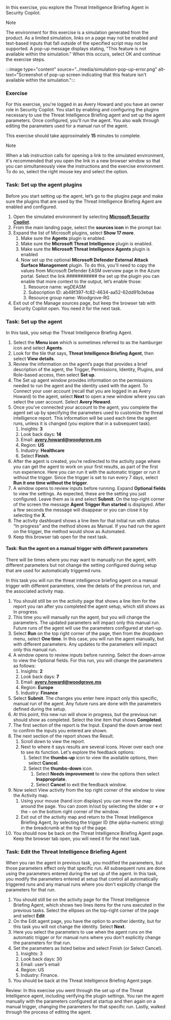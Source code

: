 In this exercise, you explore the Threat Intelligence Briefing Agent in Security Copilot.

> [!NOTE]
>The environment for this exercise is a simulation generated from the product. As a limited simulation, links on a page may not be enabled and text-based inputs that fall outside of the specified script may not be supported. A pop-up message displays stating, "This feature is not available within the simulation." When this occurs, select OK and continue the exercise steps.
>
>
>:::image type="content" source="../media/simulation-pop-up-error.png" alt-text="Screenshot of pop-up screen indicating that this feature isn't available within the simulation.":::

### Exercise

For this exercise, you're logged in as Avery Howard and you have an owner role in Security Copilot. You start by enabling and configuring the plugins necessary to use the Threat Intelligence Briefing agent and set up the agent parameters.  Once configured, you'll run the agent. You also walk through editing the parameters used for a manual run of the agent.

This exercise should take approximately **15** minutes to complete.

> [!NOTE]
> When a lab instruction calls for opening a link to the simulated environment, it's recommended that you open the link in a new browser window so that you can simultaneously view the instructions and the exercise environment. To do so, select the right mouse key and select the option.

### Task: Set up the agent plugins

Before you start setting up the agent, let’s go to the plugins page and make sure the plugins that are used by the Threat Intelligence Briefing Agent are enabled and configured.

1. Open the simulated environment by selecting **[Microsoft Security Copilot](https://app.highlights.guide/start/081bcf08-f466-4dce-aee0-dfe5cae60c07?token=16d48b6c-eace-4a1f-8050-098d29d23a89&azure-portal=true)**.
1. From the main landing page, select the **sources icon** in the prompt bar.
1. Expand the list of Microsoft plugins, select **Show 17 more**.
    1. Make sure the **Agents** plugin is enabled.
    1. Make sure the **Microsoft Threat Intelligence** plugin is enabled.
    1. Make sure the **Microsoft Threat Intelligence Agents** plugin is enabled
    1. Now set up the optional **Microsoft Defender External Attack Surface Management** plugin. To do this, you'll need to copy the values from Microsoft Defender EASM overview page in the Azure portal.  Select the link ########### the  set up the plugin you can enable that more context to the output, let’s enable those:
        1. Resource name: wgDEASM
        1. Subscription ID: ab48f397-fc82-4634-aa52-62dd91b3ebaa
        1. Resource group name: Woodgrove-RG
1. Exit out of the Manage sources page, but keep the browser tab with Security Copilot open.  You need it for the next task.

### Task: Set up the agent

In this task, you setup the Threat Intelligence Briefing Agent.

1. Select the **Menu icon** which is sometimes referred to as the hamburger icon and select **Agents**.
1. Look for the tile that says, **Threat Intelligence Briefing Agent**, then select **View details**.
1. Review the information on the agent’s page that provides a brief description of the agent, the Trigger, Permissions, Identity, Plugins, and Role-based access, then select **Set up**.
1. The Set up agent window provides information on the permissions needed to run the agent and the identity used with the agent. To Connect your user account (recall that you are logged in as Avery Howard) to the agent, select **Next** to open a new window where you can select the user account. Select **Avery Howard**.
1. Once you've connected your account to the agent, you complete the agent set up by specifying the parameters used to customize the threat intelligence report. This information will be used each time the agent runs, unless it is changed (you explore that in a subsequent task).
    1. Insights: **3**
    1. Look back days: **14**
    1. Email: **avery.howard@woodgrove.ms**
    1. Region: **US**
    1. Industry: **Healthcare**
    1. Select **Finish**.
1. After the agent is created, you’re redirected to the activity page where you can get the agent to work on your first results, as part of the first run experience.  Here you can run it with the automatic trigger or run it without the trigger. Since the trigger is set to run every 7 days, select **Run it one time without the trigger**.
1. A window opens to review inputs before running.  Expand **Optional fields** to view the settings. As expected, these are the setting you just configured. Leave them as is and select **Submit**.  On the top-right corner of the screen the message **Agent Trigger Run started** is displayed. After a few seconds the message will disappear or you can close it by selecting the **X**.
1. The activity dashboard shows a line item for that initial run with status “In progress” and the method shows as Manual.  If you had run the agent on the trigger, the method would show as Automated.  
1. Keep this browser tab open for the next task.

#### Task: Run the agent on a manual trigger with different parameters

There will be times where you may want to manually run the agent, with different parameters but not change the setting configured during setup that are used for automatically triggered runs.

In this task you will run the threat intelligence briefing agent on a manual trigger with different parameters, view the details of the previous run, and the associated activity map.

1. You should still be on the activity page that shows a line item for the report you ran after you completed the agent setup, which still shows as In progress.  
1. This time you will manually run the agent, but you will change the parameters. The updated parameters will impact only this manual run. Future runs of the agent will use the parameters configured at start-up.
1. Select **Run** on the top right corner of the page, then from the dropdown menu, select **One time**.  In this case, you will run the agent manually, but with different parameters. Any updates to the parameters will impact only this manual run.
1. A window opens to review inputs before running. Select the down-arrow to view the Optional fields.  For this run, you will change the parameters as follows:
    1. Insights: **2**
    1. Look back days: **7**
    1. Email: **avery.howard@woodgrove.ms**
    1. Region: **Europe**
    1. Industry: **Finance**
1. Select **Submit**. The changes you enter here impact only this specific, manual run of the agent.  Any future runs are done with the parameters defined during the setup.
1. At this point, this new run will show in progress, but the previous run should show as completed. Select the line item that shows **Completed**.
1. The first section of the report is the Input. Expand the down arrow next to confirm the inputs you entered are shown.
1. The next section of the report shows the Result.
    1. Scroll down to view the report.
    1. Next to where it says results are several icons. Hover over each one to see its function.  Let's explore the feedback options:
        1. Select the **thumbs-up** icon to view the available options, then select **Cancel**.
        1. Select the **thumbs-down** icon.
            1. Select **Needs improvement** to view the options then select **Inappropriate**.  
            1. Select **Cancel** to exit the feedback window.
1. Now select View activity from the top right corner of the window to view the Activity map.  
    1. Using your mouse (hand icon displays) you can move the map around the page. You can zoom in/out by selecting the slider or **+** or the **-** on the bottom right corner of the window.
    1. Exit out of the activity map and return to the Threat Intelligence Briefing Agent, by selecting the trigger ID (the alpha-numeric string) in the breadcrumb at the top of the page.
1. You should now be back on the Threat Intelligence Briefing Agent page.  Keep the browser tab open, you will need it for the next task.

### Task:  Edit the Threat Intelligence Briefing Agent

When you ran the agent in previous task, you modified the parameters, but those parameters effect only that specific run. All subsequent runs are done using the parameters entered during the set up of the agent. In this task, you modify the parameters entered at setup that control all automatically triggered runs and any manual runs where you don't explicitly change the parameters for that run.

1. You should still be on the activity page for the Threat Intelligence Briefing Agent, which shows two lines items for the runs executed in the previous tasks. Select the ellipses on the top-right corner of the page and select **Edit**
1. On the Edit agent page, you have the option to another identity, but for this task you will not change the identity. Select **Next**.
1. Here you select the parameters to use when the agent runs on the automatic trigger or for manual runs where you don't explicitly change the parameters for that run.
1. Set the parameters as listed below and select Finish (or Select Cancel).
    1. Insights: 3
    1. Look back days: 30
    1. Email: user’s email
    1. Region: US
    1. Industry: Finance.
1. You should be back at the Threat Intelligence Briefing Agent page.

Review: In this exercise you went through the set up of the Threat Intelligence agent, including verifying the plugin settings.  You ran the agent manually with the parameters configured at startup and then again on a manual trigger, changing the parameters for that specific run.  Lastly, walked through the process of editing the agent.
